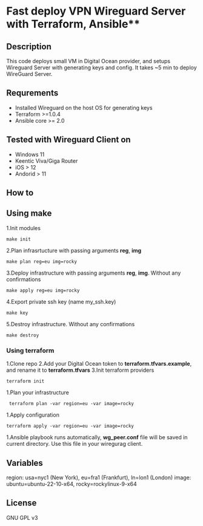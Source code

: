 # Fast deploy VPN Wireguard Server with Terraform, Ansible**

## Description

This code deploys small VM in Digital Ocean provider, and setups Wireguard Server
with generating keys and config. It takes ~5 min to deploy WireGuard Server.

## Requrements

- Installed Wireguard on the host OS for generating keys
- Terraform >=1.0.4
- Ansible core >= 2.0

## Tested with Wireguard Client on

- Windows 11
- Keentic Viva/Giga Router
- iOS > 12
- Andorid > 11

## How to

## Using make

1.Init modules

```
make init
```

2.Plan infrasrtucture with passing arguments **reg**, **img**

```
make plan reg=eu img=rocky
```

3.Deploy infrastructure with passing arguments **reg**, **img**. Without any confirmations

```
make apply reg=eu img=rocky
```

4.Export private ssh key (name my_ssh.key)

```
make key
```

5.Destroy infrastructure. Without any confirmations

```
make destroy
```

### Using terraform

1.Clone repo
2.Add your Digital Ocean token to **terraform.tfvars.example**,
  and rename it to **terraform.tfvars**
3.Init terraform providers

  ```
 terraform init
  ```

1.Plan your infrastructure

  ```
   terraform plan -var region=eu -var image=rocky
  ```

1.Apply configuration

  ```
 terraform apply -var region=eu -var image=rocky
  ```

1.Ansible playbook runs automatically, **wg_peer.conf** file will be saved
in current directory. Use this file in your wiregurag client.

## Variables

region: usa=nyc1 (New York), eu=fra1 (Frankfurt), ln=lon1 (London)
image: ubuntu=ubuntu-22-10-x64, rocky=rockylinux-9-x64

## License

GNU GPL v3
